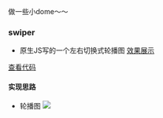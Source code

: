 做一些小dome～～
### swiper
- 原生JS写的一个左右切换式轮播图
[效果展示](https://hjy0810.github.io/demo/swiper/)

[查看代码](https://github.com/hjy0810/demo/tree/master/swiper)

#### 实现思路

* 轮播图
![](https://hjy0810.github.io/demo/swiper/)

